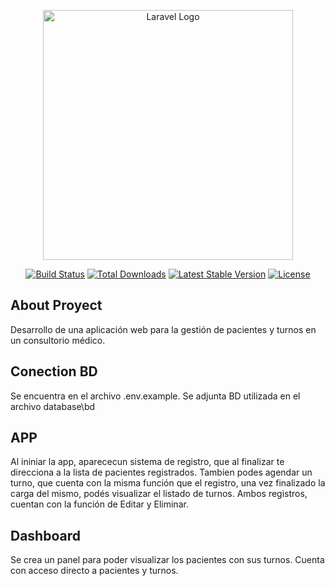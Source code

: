 <p align="center"><a href="https://laravel.com" target="_blank"><img src="https://raw.githubusercontent.com/laravel/art/master/logo-lockup/5%20SVG/2%20CMYK/1%20Full%20Color/laravel-logolockup-cmyk-red.svg" width="400" alt="Laravel Logo"></a></p>

<p align="center">
<a href="https://github.com/laravel/framework/actions"><img src="https://github.com/laravel/framework/workflows/tests/badge.svg" alt="Build Status"></a>
<a href="https://packagist.org/packages/laravel/framework"><img src="https://img.shields.io/packagist/dt/laravel/framework" alt="Total Downloads"></a>
<a href="https://packagist.org/packages/laravel/framework"><img src="https://img.shields.io/packagist/v/laravel/framework" alt="Latest Stable Version"></a>
<a href="https://packagist.org/packages/laravel/framework"><img src="https://img.shields.io/packagist/l/laravel/framework" alt="License"></a>
</p>

## About Proyect

Desarrollo de una aplicación web para la gestión de pacientes y turnos en un consultorio médico.

## Conection BD
Se encuentra en el archivo .env.example.
Se adjunta BD utilizada en el archivo database\bd

## APP
Al ininiar la app, aparececun sistema de registro, que al finalizar te direcciona a la lista de pacientes registrados. 
Tambien podes agendar un turno, que cuenta con la misma función que el registro, una vez finalizado la carga del mismo, podés visualizar el listado de turnos.
Ambos registros, cuentan con la función de Editar y Eliminar.

## Dashboard
Se crea un panel para poder visualizar los pacientes con sus turnos.
Cuenta con acceso directo a pacientes y turnos.
